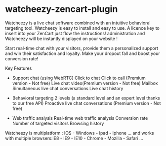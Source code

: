 watcheezy-zencart-plugin
========================

Watcheezy is a live chat software combined with an intuitive behavioral targeting tool. Watcheezy is easy to install and easy to use. A licence key to insert into your ZenCart just flow the instructions! administration and Watcheezy will be instantly displayed on your website !

Start real-time chat with your visitors, provide them a personalized support and win their satisfaction and loyalty. Make your dropout fall and boost your conversion rate!

Key Features

- Support chat (using WebRTC)
Click to chat
Click to call (Premium version - Not free)
Live chat video(Premium version - Not free)
Mailbox
Simultaneous live chat conversations
Live chat history

- Behavioral targeting
2 levels (a standard level and an expert level thanks to our free API)
Proactive live chat conversations (Premium version - Not free)

- Web traffic analysis
Real-time web traffic analysis
Conversion rate
Number of targeted visitors
Browsing history

Watcheezy is multiplatform : IOS - Windows - Ipad - Iphone ... and works with multiple browsers:IE8 - IE9 - IE10 - Chrome - Mozilla - Safari ...